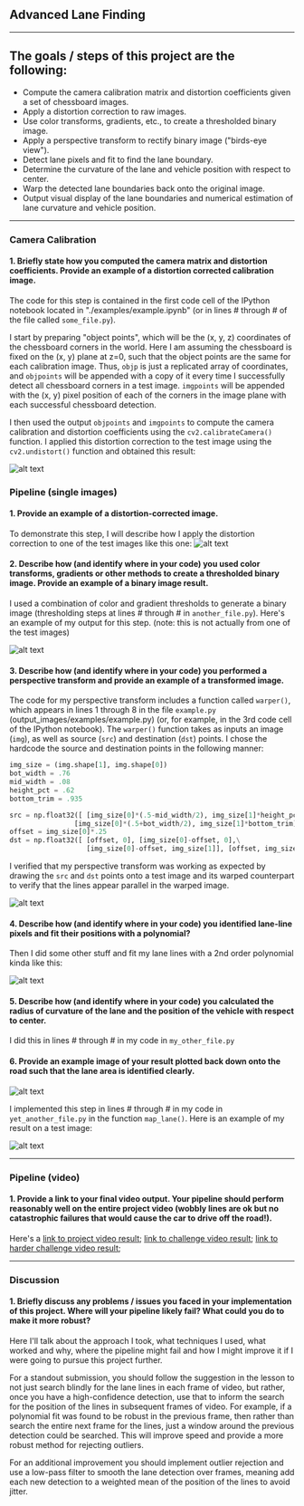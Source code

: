 ## Advanced Lane Finding

---

## The goals / steps of this project are the following:

* Compute the camera calibration matrix and distortion coefficients given a set of chessboard images.
* Apply a distortion correction to raw images.
* Use color transforms, gradients, etc., to create a thresholded binary image.
* Apply a perspective transform to rectify binary image ("birds-eye view").
* Detect lane pixels and fit to find the lane boundary.
* Determine the curvature of the lane and vehicle position with respect to center.
* Warp the detected lane boundaries back onto the original image.
* Output visual display of the lane boundaries and numerical estimation of lane curvature and vehicle position.

[//]: # (Image References)

[image1]: ./tmp/camera_cal.jpg "Undistorted"
[image2]: ./test_images/undistorted2.jpg "Road Transformed"
[image3]: ./test_images/binary2.jpg "Binary Example"
[image4]: ./test_images/tracked2.jpg "Warp Example"
[image5]: ./test_images/fit_line.jpg "Fit Visual"
[image6]: ./test_images/unwarped.jpg "unwarp"
[image7]: ./test_images/output.jpg "Output"

---

### Camera Calibration

#### 1. Briefly state how you computed the camera matrix and distortion coefficients. Provide an example of a distortion corrected calibration image.

The code for this step is contained in the first code cell of the IPython notebook located in "./examples/example.ipynb" (or in lines # through # of the file called `some_file.py`).  

I start by preparing "object points", which will be the (x, y, z) coordinates of the chessboard corners in the world. Here I am assuming the chessboard is fixed on the (x, y) plane at z=0, such that the object points are the same for each calibration image.  Thus, `objp` is just a replicated array of coordinates, and `objpoints` will be appended with a copy of it every time I successfully detect all chessboard corners in a test image.  `imgpoints` will be appended with the (x, y) pixel position of each of the corners in the image plane with each successful chessboard detection.  

I then used the output `objpoints` and `imgpoints` to compute the camera calibration and distortion coefficients using the `cv2.calibrateCamera()` function.  I applied this distortion correction to the test image using the `cv2.undistort()` function and obtained this result:

![alt text][image1]

### Pipeline (single images)

#### 1. Provide an example of a distortion-corrected image.

To demonstrate this step, I will describe how I apply the distortion correction to one of the test images like this one:
![alt text][image2]

#### 2. Describe how (and identify where in your code) you used color transforms, gradients or other methods to create a thresholded binary image.  Provide an example of a binary image result.

I used a combination of color and gradient thresholds to generate a binary image (thresholding steps at lines # through # in `another_file.py`).  Here's an example of my output for this step.  (note: this is not actually from one of the test images)

![alt text][image3]

#### 3. Describe how (and identify where in your code) you performed a perspective transform and provide an example of a transformed image.

The code for my perspective transform includes a function called `warper()`, which appears in lines 1 through 8 in the file `example.py` (output_images/examples/example.py) (or, for example, in the 3rd code cell of the IPython notebook).  The `warper()` function takes as inputs an image (`img`), as well as source (`src`) and destination (`dst`) points.  I chose the hardcode the source and destination points in the following manner:

```python
img_size = (img.shape[1], img.shape[0])
bot_width = .76
mid_width = .08
height_pct = .62
bottom_trim = .935

src = np.float32([ [img_size[0]*(.5-mid_width/2), img_size[1]*height_pct], [img_size[0]*(.5+mid_width/2), img_size[1]*height_pct],\
                [img_size[0]*(.5+bot_width/2), img_size[1]*bottom_trim], [img_size[0]*(.5-bot_width/2), img_size[1]*bottom_trim] ])
offset = img_size[0]*.25
dst = np.float32([ [offset, 0], [img_size[0]-offset, 0],\
                   [img_size[0]-offset, img_size[1]], [offset, img_size[1]] ])
```

<!-- This resulted in the following source and destination points:

| Source        | Destination   |
|:-------------:|:-------------:|
| 585, 460      | 320, 0        |
| 203, 720      | 320, 720      |
| 1127, 720     | 960, 720      |
| 695, 460      | 960, 0        | -->

I verified that my perspective transform was working as expected by drawing the `src` and `dst` points onto a test image and its warped counterpart to verify that the lines appear parallel in the warped image.

![alt text][image4]

#### 4. Describe how (and identify where in your code) you identified lane-line pixels and fit their positions with a polynomial?

Then I did some other stuff and fit my lane lines with a 2nd order polynomial kinda like this:

![alt text][image5]

#### 5. Describe how (and identify where in your code) you calculated the radius of curvature of the lane and the position of the vehicle with respect to center.

I did this in lines # through # in my code in `my_other_file.py`

#### 6. Provide an example image of your result plotted back down onto the road such that the lane area is identified clearly.

![alt text][image6]

I implemented this step in lines # through # in my code in `yet_another_file.py` in the function `map_lane()`.  Here is an example of my result on a test image:

![alt text][image7]

---

### Pipeline (video)

#### 1. Provide a link to your final video output.  Your pipeline should perform reasonably well on the entire project video (wobbly lines are ok but no catastrophic failures that would cause the car to drive off the road!).

Here's a [link to project video result](output_images/project_video_output.mp4); [link to challenge video result](output_images/challenge_output.mp4); [link to harder challenge video result](output_images/harder_challenge_output.mp4);

---

### Discussion

#### 1. Briefly discuss any problems / issues you faced in your implementation of this project.  Where will your pipeline likely fail?  What could you do to make it more robust?

Here I'll talk about the approach I took, what techniques I used, what worked and why, where the pipeline might fail and how I might improve it if I were going to pursue this project further.  

For a standout submission, you should follow the suggestion in the lesson to not just search blindly for the lane lines in each frame of video, but rather, once you have a high-confidence detection, use that to inform the search for the position of the lines in subsequent frames of video. For example, if a polynomial fit was found to be robust in the previous frame, then rather than search the entire next frame for the lines, just a window around the previous detection could be searched. This will improve speed and provide a more robust method for rejecting outliers.

For an additional improvement you should implement outlier rejection and use a low-pass filter to smooth the lane detection over frames, meaning add each new detection to a weighted mean of the position of the lines to avoid jitter.
